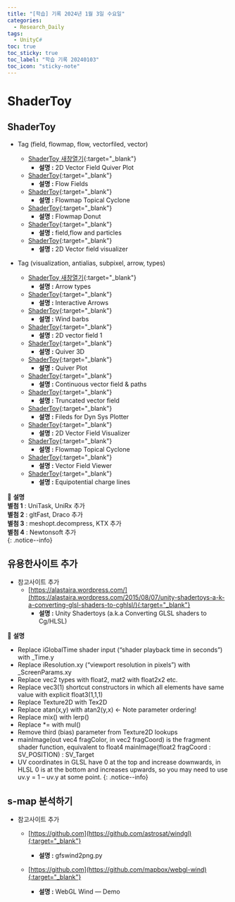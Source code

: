 ```yaml
---
title: "[학습] 기록 2024년 1월 3일 수요일"
categories:
  - Research_Daily
tags:
  - UnityC#
toc: true
toc_sticky: true
toc_label: "학습 기록 20240103"
toc_icon: "sticky-note"
---
```


# ShaderToy

## ShaderToy
* Tag (field, flowmap, flow, vectorfiled, vector)
  - [ShaderToy 새창열기](https://www.shadertoy.com/view/ls2GWG){:target="_blank"}
    + **설명 :** 2D Vector Field Quiver Plot
  - [ShaderToy](https://www.shadertoy.com/view/sdfyDS){:target="_blank"}
    + **설명 :** Flow Fields
  - [ShaderToy](https://www.shadertoy.com/view/fdKcWd){:target="_blank"}
    + **설명 :** Flowmap Topical Cyclone 
  - [ShaderToy](https://www.shadertoy.com/view/NdyyWy){:target="_blank"}
    + **설명 :** Flowmap Donut
  - [ShaderToy](https://www.shadertoy.com/view/DttSRB){:target="_blank"}
    + **설명 :** field,flow and particles
  - [ShaderToy](https://www.shadertoy.com/view/4tfSRj){:target="_blank"}
    + **설명 :** 2D Vector field visualizer

* Tag (visualization, antialias, subpixel, arrow, types)
  - [ShaderToy 새창열기](https://www.shadertoy.com/view/ldlSWj){:target="_blank"}
    + **설명 :** Arrow types
  - [ShaderToy](https://www.shadertoy.com/view/Nty3Wm){:target="_blank"}
    + **설명 :** Interactive Arrows 
  - [ShaderToy](https://www.shadertoy.com/view/XsKyR1){:target="_blank"}
    + **설명 :** Wind barbs 
  - [ShaderToy](https://www.shadertoy.com/view/XsjfRm){:target="_blank"}
    + **설명 :** 2D vector field 1
  - [ShaderToy](https://www.shadertoy.com/view/MsjBR3){:target="_blank"}
    + **설명 :** Quiver 3D 
  - [ShaderToy](https://www.shadertoy.com/view/dssyzf){:target="_blank"}
    + **설명 :** Quiver Plot 
  - [ShaderToy](https://www.shadertoy.com/view/cdjGRm){:target="_blank"}
    + **설명 :** Continuous vector field & paths 
  - [ShaderToy](https://www.shadertoy.com/view/ddX3WX){:target="_blank"}
    + **설명 :** Truncated vector field
  - [ShaderToy](https://www.shadertoy.com/view/ds2Gzz){:target="_blank"}
    + **설명 :** Fileds for Dyn Sys Plotter 
  - [ShaderToy](https://www.shadertoy.com/view/wsVfzc){:target="_blank"}
    + **설명 :** 2D Vector Field Visualizer 
  - [ShaderToy](https://www.shadertoy.com/view/fdKcWd){:target="_blank"}
    + **설명 :** Flowmap Topical Cyclone
  - [ShaderToy](https://www.shadertoy.com/view/dtcXDM){:target="_blank"}
    + **설명 :** Vector Field Viewer 
  - [ShaderToy](https://www.shadertoy.com/view/3sy3Dy){:target="_blank"}
     + **설명 :** Equipotential charge lines


📌 **설명** <br>
**별첨 1** : UniTask, UniRx 추가<br>
**별첨 2** : gltFast, Draco 추가<br>
**별첨 3** : meshopt.decompress, KTX 추가<br>
**별첨 4** : Newtonsoft 추가<br>
{: .notice--info}

## 유용한사이트 추가

* 참고사이트 추가
  - [https://alastaira.wordpress.com/](https://alastaira.wordpress.com/2015/08/07/unity-shadertoys-a-k-a-converting-glsl-shaders-to-cghlsl/){:target="_blank"}
    + **설명 :** Unity Shadertoys (a.k.a Converting GLSL shaders to Cg/HLSL)


📌 **설명** <br>
- Replace iGlobalTime shader input (“shader playback time in seconds”) with _Time.y
- Replace iResolution.xy (“viewport resolution in pixels”) with _ScreenParams.xy
- Replace vec2 types with float2, mat2 with float2x2 etc.
- Replace vec3(1) shortcut constructors in which all elements have same value with explicit float3(1,1,1)
- Replace Texture2D with Tex2D
- Replace atan(x,y) with atan2(y,x) <- Note parameter ordering!
- Replace mix() with lerp()
- Replace *= with mul()
- Remove third (bias) parameter from Texture2D lookups
- mainImage(out vec4 fragColor, in vec2 fragCoord) is the fragment shader function, 
  equivalent to float4 mainImage(float2 fragCoord : SV_POSITION) : SV_Target
- UV coordinates in GLSL have 0 at the top and increase downwards, 
  in HLSL 0 is at the bottom and increases upwards, 
  so you may need to use uv.y = 1 – uv.y at some point.
{: .notice--info}


## s-map 분석하기

* 참고사이트 추가
  - [https://github.com](https://github.com/astrosat/windgl){:target="_blank"}
    + **설명 :** gfswind2png.py

  - [https://github.com](https://github.com/mapbox/webgl-wind){:target="_blank"}
    + **설명 :** WebGL Wind — Demo